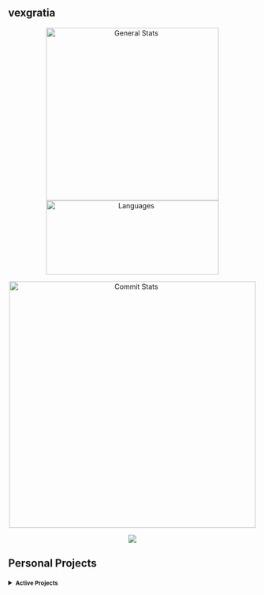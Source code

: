 ## vexgratia
<p align="center">
	<img alt="General Stats"  width="350"
	src="https://github-readme-stats-sigma-five.vercel.app/api?username=vexgratia&theme=transparent&hide_border=true&include_all_commits=true&count_private=false"/>
	<img alt="Languages" width="350" height="150"
	src="https://github-readme-stats-sigma-five.vercel.app/api/top-langs/?username=vexgratia&theme=transparent&hide_border=true&include_all_commits=true&count_private=false&layout=compact"/>
</p>
<p align="center">
	<img alt="Commit Stats"  width="500"
	src="https://github-readme-streak-stats.herokuapp.com/?user=vexgratia&theme=transparent&hide_border=true"/>
</p>
<p align="center">
  <a href="https://skillicons.dev">
    <img src="https://skillicons.dev/icons?i=go,mysql,postgres,postman,docker,kafka,git,github," />
  </a>
</p>

## Personal Projects
<details>
<summary><small><b>Active Projects</b></small></summary>

- [collection-go](https://github.com/vexgratia/collection-go) — Collection of Golang data structures, algorithms and patterns
- [termon-go](https://github.com/vexgratia/termon-go) —  Terminal Monitor to track and display Golang runtime data


</details>
